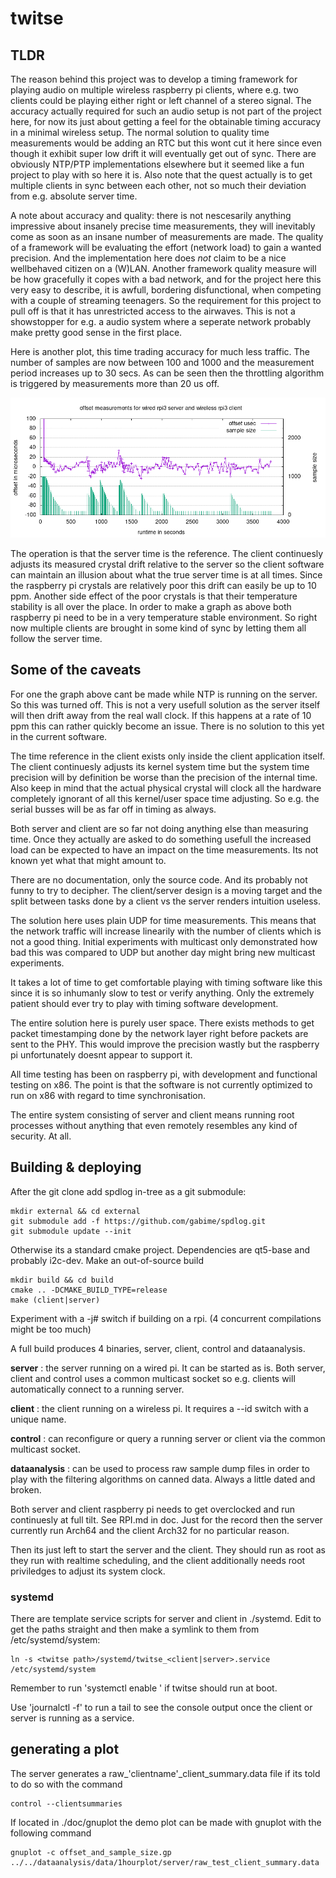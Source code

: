 

# twitse

## TLDR
The reason behind this project was to develop a timing framework for playing audio on multiple wireless raspberry pi clients, where e.g. two clients could be playing either right or left channel of a stereo signal. The accuracy actually required for such an audio setup is not part of the project here, for now its just about getting a feel for the obtainable timing accuracy in a minimal wireless setup.
The normal solution to quality time measurements would be adding an RTC but this wont cut it here since even though it exhibit super low drift it will eventually get out of sync. There are obviously NTP/PTP implementations elsewhere but it seemed like a fun project to play with so here it is. Also note that the quest actually is to get multiple clients in sync between each other, not so much their deviation from e.g. absolute server time. 

A note about accuracy and quality: there is not nescesarily anything impressive about insanely precise time measurements, they will inevitably come as soon as an insane number of measurements are made. The quality of a framework will be evaluating the effort (network load) to gain a wanted precision. And the implementation here does _not_ claim to be a nice wellbehaved citizen on a (W)LAN. Another framework quality measure will be how gracefully it copes with a bad network, and for the project here this very easy to describe, it is awfull, bordering disfunctional, when competing with a couple of streaming teenagers. So the requirement for this project to pull off is that it has unrestricted access to the airwaves. This is not a showstopper for e.g. a audio system where a seperate network probably make pretty good sense in the first place.

Here is another plot, this time trading accuracy for much less traffic. The number of samples are now between 100 and 1000 and the measurement period increases up to 30 secs. As can be seen then the throttling algorithm is triggered by measurements more than 20 us off.

<p align="center"><img src="../dataanalysis/data/1hour_throttle_on/server/plot.png"></p>

The operation is that the server time is the reference. The client continuesly adjusts its measured crystal drift relative to the server so the client software can maintain an illusion about what the true server time is at all times. Since the raspberry pi crystals are relatively poor this drift can easily be up to 10 ppm. Another side effect of the poor crystals is that their temperature stability is all over the place. In order to make a graph as above both raspberry pi need to be in a very temperature stable environment. So right now multiple clients are brought in some kind of sync by letting them all follow the server time.


## Some of the caveats
For one the graph above cant be made while NTP is running on the server. So this was turned off. This is not a very usefull solution as the server itself will then drift away from the real wall clock. If this happens at a rate of 10 ppm this can rather quickly become an issue. There is no solution to this yet in the current software.

The time reference in the client exists only inside the client application itself. The client continuesly adjusts its kernel system time but the system time precision will by definition be worse than the precision of the internal time. Also keep in mind that the actual physical crystal will clock all the hardware completely ignorant of all this kernel/user space time adjusting. So e.g. the serial busses will be as far off in timing as always.

Both server and client are so far not doing anything else than measuring time. Once they actually are asked to do something usefull the increased load can be expected to have an impact on the time measurements. Its not known yet what that might amount to.

There are no documentation, only the source code. And its probably not funny to try to decipher. The client/server design is a moving target and the split between tasks done by a client vs the server renders intuition useless.

The solution here uses plain UDP for time measurements. This means that the network traffic will increase linearily with the number of clients which is not a good thing. Initial experiments with multicast only demonstrated how bad this was compared to UDP but another day might bring new multicast experiments.

It takes a lot of time to get comfortable playing with timing software like this since it is so inhumanly slow to test or verify anything. Only the extremely patient should ever try to play with timing software development.

The entire solution here is purely user space. There exists methods to get packet timestamping done by the network layer right before packets are sent to the PHY. This would improve the precision wastly but the raspberry pi unfortunately doesnt appear to support it.

All time testing has been on raspberry pi, with development and functional testing on x86. The point is that the software is not currently optimized to run on x86 with regard to time synchronisation.

The entire system consisting of server and client means running root processes without anything that even remotely resembles any kind of security. At all.

## Building & deploying

After the git clone add spdlog in-tree as a git submodule:

    mkdir external && cd external
    git submodule add -f https://github.com/gabime/spdlog.git
    git submodule update --init
    

Otherwise its a standard cmake project. Dependencies are qt5-base and  probably i2c-dev. Make an out-of-source build

    mkdir build && cd build
    cmake .. -DCMAKE_BUILD_TYPE=release
    make (client|server)
    
Experiment with a -j# switch if building on a rpi. (4 concurrent compilations might be too much)

A full build produces 4 binaries, server, client, control and dataanalysis.

**server** : the server running on a wired pi. It can be started as is. Both server, client and control uses a common multicast socket so e.g. clients will automatically connect to a running server.

**client** : the client running on a wireless pi. It requires a --id switch with a unique name.

**control** : can reconfigure or query a running server or client via the common multicast socket.

**dataanalysis** : can be used to process raw sample dump files in order to play with the filtering algorithms on canned data. Always a little dated and broken.

Both server and client raspberry pi needs to get overclocked and run continuesly at full tilt. See RPI.md in doc. Just for the record then the server currently run Arch64 and the client Arch32 for no particular reason.

Then its just left to start the server and the client. They should run as root as they run with realtime scheduling, and the client additionally needs root priviledges to adjust its system clock.

### systemd 

There are template service scripts for server and client in ./systemd. Edit to get the paths straight and then make a symlink to them from /etc/systemd/system:

    ln -s <twitse path>/systemd/twitse_<client|server>.service /etc/systemd/system
    
Remember to run 'systemctl enable <service>' if twitse should run at boot.

Use 'journalctl -f' to run a tail to see the console output once the client or server is running as a service.


## generating a plot

The server generates a raw_'clientname'_client_summary.data file if its told to do so with the command

    control --clientsummaries
If located in ./doc/gnuplot the demo plot can be made with gnuplot with the following command

    gnuplot -c offset_and_sample_size.gp ../../dataanalysis/data/1hourplot/server/raw_test_client_summary.data

    
